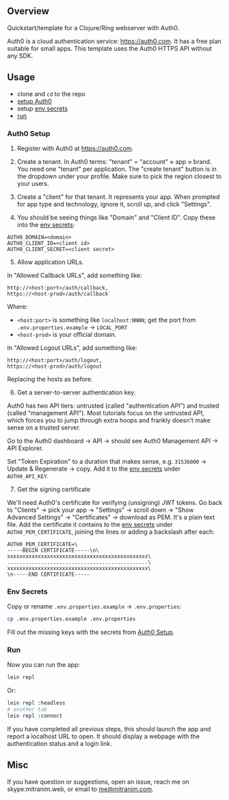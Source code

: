 ## Overview

Quickstart/template for a Clojure/Ring webserver with Auth0.

Auth0 is a cloud authentication service: https://auth0.com. It has a free plan
suitable for small apps. This template uses the Auth0 HTTPS API without any SDK.


## Usage

  * clone and `cd` to the repo
  * [setup Auth0](#auth0-setup)
  * setup [env secrets](#env-secrets)
  * [run](#run)


### Auth0 Setup

1. Register with Auth0 at https://auth0.com.

2. Create a tenant. In Auth0 terms: "tenant" = "account" ≈ app ≈ brand. You need
   one "tenant" per application. The "create tenant" button is in the dropdown
   under your profile. Make sure to pick the region closest to your users.

3. Create a "client" for that tenant. It represents your app. When prompted for
   app type and technology, ignore it, scroll up, and click "Settings".

4. You should be seeing things like "Domain" and "Client ID". Copy these
   into the [env secrets](#env-secrets):

```properties
AUTH0_DOMAIN=<domain>
AUTH0_CLIENT_ID=<client id>
AUTH0_CLIENT_SECRET=<client secret>
```

5. Allow application URLs.

In "Allowed Callback URLs", add something like:

```
http://<host:port>/auth/callback,
https://<host-prod>/auth/callback`
```

Where:
  * `<host:port>` is something like `localhost:NNNN`; get the port from
    `.env.properties.example` → `LOCAL_PORT`
  * `<host-prod>` is your official domain.

In "Allowed Logout URLs", add something like:

```
http://<host:port>/auth/logout,
https://<host-prod>/auth/logout
```

Replacing the hosts as before.

6. Get a server-to-server authentication key.

Auth0 has two API tiers: untrusted (called "authentication API") and trusted
(called "management API"). Most tutorials focus on the untrusted API, which
forces you to jump through extra hoops and frankly doesn't make sense on a
trusted server.

Go to the Auth0 dashboard → API → should see Auth0 Management API → API Explorer.

Set "Token Expiration" to a duration that makes sense, e.g. `31536000` → Update
& Regenerate → copy. Add it to the [env secrets](#env-secrets) under
`AUTH0_API_KEY`.

7. Get the signing certificate

We'll need Auth0's certificate for verifying (unsigning) JWT tokens. Go back to
"Clients" → pick your app → "Settings" → scroll down → "Show Advanced Settings"
→ "Certificates" → download as PEM. It's a plain text file. Add the certificate
it contains to the [env secrets](#env-secrets) under `AUTH0_PEM_CERTIFICATE`,
joining the lines or adding a backslash after each:

```properties
AUTH0_PEM_CERTIFICATE=\
-----BEGIN CERTIFICATE-----\n\
xxxxxxxxxxxxxxxxxxxxxxxxxxxxxxxxxxxxxxxxxxxxxx\
..............................................\
xxxxxxxxxxxxxxxxxxxxxxxxxxxxxxxxxxxxxxxxxxxxxx\
\n-----END CERTIFICATE-----
```


### Env Secrets

Copy or rename `.env.properties.example` → `.env.properties`:

```sh
cp .env.properties.example .env.properties
```

Fill out the missing keys with the secrets from [Auth0 Setup](#auth0-setup).


### Run

Now you can run the app:

```sh
lein repl
```

Or:

```sh
lein repl :headless
# another tab
lein repl :connect
```

If you have completed all previous steps, this should launch the app and report
a localhost URL to open. It should display a webpage with the authentication
status and a login link.


## Misc

If you have question or suggestions, open an issue, reach me on
skype:mitranim.web, or email to me@mitranim.com.
